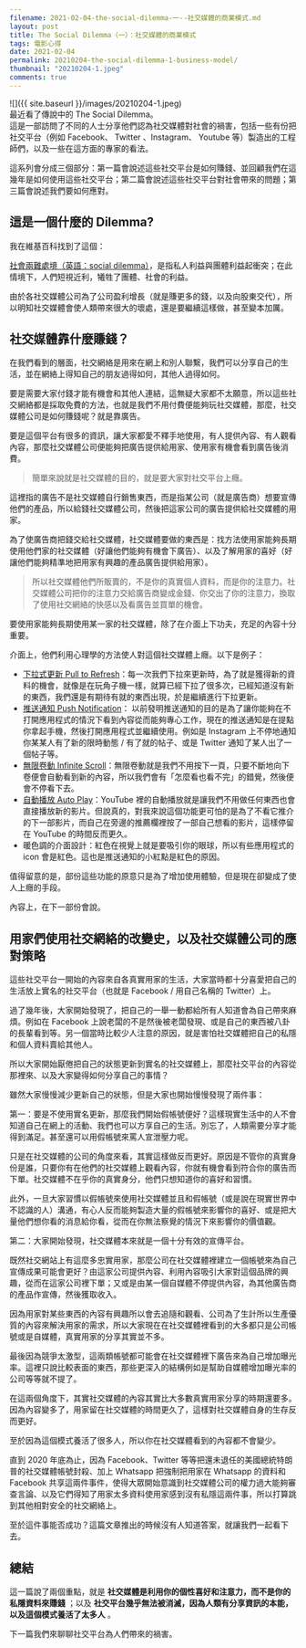 ```yaml
---
filename: 2021-02-04-the-social-dilemma-一--社交媒體的商業模式.md
layout: post
title: The Social Dilemma（一）：社交媒體的商業模式
tags: 電影心得
date: 2021-02-04
permalink: 20210204-the-social-dilemma-1-business-model/
thumbnail: "20210204-1.jpeg"
comments: true
---
```


![]({{ site.baseurl }}/images/20210204-1.jpeg)  
最近看了傳說中的 The Social Dilemma。  
這是一部訪問了不同的人士分享他們認為社交媒體對社會的禍害，包括一些有份把社交平台（例如 Facebook、 Twitter 、Instagram、 Youtube 等）製造出的工程師們，以及一些在這方面的專家的看法。

這系列會分成三個部分：第一篇會說述這些社交平台是如何賺錢、並回顧我們在這幾年是如何使用這些社交平台；第二篇會說述這些社交平台對社會帶來的問題；第三篇會說述我們要如何應對。

## 這是一個什麼的 Dilemma?

我在維基百科找到了這個：

[社會兩難處境（英語：social dilemma）](https://zh.wikipedia.org/wiki/%E7%A4%BE%E6%9C%83%E5%85%A9%E9%9B%A3%E8%99%95%E5%A2%83)，是指私人利益與團體利益起衝突；在此情境下，人們短視近利，犧牲了團體、社會的利益。

由於各社交媒體公司為了公司盈利增長（就是賺更多的錢，以及向股東交代），所以明知社交媒體會使人類帶來很大的壞處，還是要繼續這樣做，甚至變本加厲。

## 社交媒體靠什麼賺錢？

在我們看到的層面，社交網絡是用來在網上和別人聯繫，我們可以分享自己的生活，並在網絡上得知自己的朋友過得如何，其他人過得如何。

要是需要大家付錢才能有機會和其他人連結，這無疑大家都不太願意，所以這些社交網絡都是採取免費的方法，也就是我們不用付費便能夠玩社交媒體，那麼，社交媒體公司是如何賺錢呢？就是靠廣告。

要是這個平台有很多的資訊，讓大家都愛不釋手地使用，有人提供內容、有人觀看內容，那麼社交媒體公司便能夠把廣告提供給用家、使用家有機會看到廣告後消費。

> 簡單來說就是社交媒體的目的，就是要大家對社交平台上癮。

這裡指的廣告不是社交媒體自行銷售東西，而是指某公司（就是廣告商）想要宣傳他們的產品，所以給錢社交媒體公司，然後把這家公司的廣告提供給社交媒體的用家。

為了使廣告商把錢交給社交媒體，社交媒體要做的東西是：找方法使用家能夠長期使用他們家的社交媒體（好讓他們能夠有機會下廣告）、以及了解用家的喜好（好讓他們能夠精準地把用家有興趣的產品廣告提供給用家）。

> 所以社交媒體他們所販賣的，不是你的真實個人資料，而是你的注意力。社交媒體公司把你的注意力交給廣告商變成金錢、你交出了你的注意力，換取了使用社交網絡的快感以及看廣告並買單的機會。

要使用家能夠長期使用某一家的社交媒體，除了在介面上下功夫，充足的內容十分重要。

介面上，他們利用心理學的方法使人對這個社交媒體上癮。以下是例子：

* [下拉式更新 Pull to Refresh](https://en.wikipedia.org/wiki/Pull-to-refresh)：每一次我們下拉來更新時，為了就是獲得新的資料的機會，就像是在玩角子機一樣，就算已經下拉了很多次，已經知道沒有新的東西，我們還是有期待有就的東西出現，於是繼續進行下拉更新。
* [推送通知 Push Notification](https://en.m.wikipedia.org/wiki/Push_technology#Push_notification)： 以前發明推送通知的目的是為了讓你能夠在不打開應用程式的情況下看到內容從而能夠專心工作，現在的推送通知是在提點你拿起手機，然後打開應用程式並繼續使用。例如是 Instagram 上不停地通知你某某人有了新的限時動態 / 有了就的帖子、或是 Twitter 通知了某人出了一個帖子等。
* [無限卷動 Infinite Scroll](https://www.justinmind.com/blog/4-ux-friendly-alternatives-to-infinite-scroll/)：無限卷動就是我們不用按下一頁，只要不斷地向下卷便會自動看到新的內容，所以我們會有「怎麼看也看不完」的錯覺，然後便會不停看下去。
* [自動播放 Auto Play](https://en.m.wikipedia.org/wiki/Auto-Play)：YouTube 裡的自動播放就是讓我們不用做任何東西也會直接播放新的影片。但說真的，對我來說這個功能更可怕的是為了不看它推介的下一部影片，而自己在旁邊的推薦欄裡按了一部自己想看的影片，這樣停留在 YouTube 的時間反而更久。
* 暖色調的介面設計：紅色在視覺上就是要吸引你的眼球，所以有些應用程式的 icon 會是紅色。這也是推送通知的小紅點是紅色的原因。

值得留意的是，部份這些功能的原意只是為了增加使用體驗，但是現在卻變成了使人上癮的手段。

內容上，在下一部份會說。

## 用家們使用社交網絡的改變史，以及社交媒體公司的應對策略

這些社交平台一開始的內容來自各真實用家的生活，大家當時都十分喜愛把自己的生活放上實名的社交平台（也就是 Facebook / 用自己名稱的 Twitter）上。

過了幾年後，大家開始發現了，把自己的一舉一動都給所有人知道會為自己帶來麻煩。例如在 Facebook 上說老闆的不是然後被老闆發現、或是自己的東西被八卦的長輩看到等。另一個當時比較少人注意的原因，就是害怕社交媒體把自己的私隱和個人資料賣給其他人。

所以大家開始厭倦把自己的狀態更新到實名的社交媒體上，那麼社交平台的內容從那裡來、以及大家變得如何分享自己的事情？

雖然大家慢慢減少更新自己的狀態，但是大家也開始慢慢發現了兩件事：

第一：要是不使用實名更新，那麼我們開始假帳號便好？這樣現實生活中的人不會知道自己在網上的活動、我們也可以方享自己的生活。別忘了，人類需要分享才能得到滿足。甚至還可以用假帳號來罵人宣泄壓力呢。

只是在社交媒體的公司的角度來看，其實這樣做反而更好。原因是不管你的真實身份是誰，只要你有在他們的社交媒體上觀看內容，你就有機會看到符合你的廣告而下單。社交媒體不在乎你的真實身分，他們只想知道你的喜好和習慣。

此外，一旦大家習慣以假帳號來使用社交媒體並且和假帳號（或是說在現實世界中不認識的人）溝通，有心人反而能夠製造大量的假帳號來影響你的喜好、或是把大量他們想你看的消息給你看，從而在你無法察覺的情況下來影響你的價值觀。

第二：大家開始發現，社交媒體本來就是一個十分有效的宣傳平台。

既然社交網站上有這麼多忠實用家，那麼公司在社交媒體裡建立一個帳號來為自己宣傳成果可能會更好？由這家公司提供內容、利用內容吸引大家對這個品牌的興趣，從而在這家公司裡下單；又或是由某一個自媒體不停提供內容，為其他廣告商的產品作宣傳，然後獲取收入。

因為用家對某些東西的內容有興趣所以會去追隨和觀看、公司為了生計所以生產優質的內容來解決用家的需求，所以大家現在在社交媒體裡看到的大多都只是公司帳號或是自媒體，真實用家的分享其實並不多。

最後因為競爭太激型，這兩類帳號都可能會在社交媒體裡下廣告來為自己增加曝光率。這裡只說比較表面的東西，那些更深入的結構例如是幫助自媒體增加曝光率的公司等等就不提了。

在這兩個角度下，其實社交媒體的內容其實比大多數真實用家分享的時期還要多。因為內容變多了，用家留在社交媒體的時間更久了，這樣對社交媒體自身的生存反而更好。

至於因為這個模式養活了很多人，所以你在社交媒體看到的內容都不會變少。

直到 2020 年底為止，因為 Facebook、Twitter 等等把還未退任的美國總統特朗普的社交媒體帳號封殺、加上 Whatsapp 把強制把用家在 Whatsapp 的資料和 Facebook 共享這兩件事件，使得大眾開始意識到社交媒體公司的權力過大能夠審查言論、以及它們得知了用家太多資料使用家感到沒有私隱這兩件事，所以打算跳到其他相對安全的社交網絡上。

至於這件事能否成功？這篇文章推出的時候沒有人知道答案，就讓我們一起看下去。

## 總結

這一篇說了兩個重點，就是 **社交媒體是利用你的個性喜好和注意力，而不是你的私隱資料來賺錢** ；以及 **社交平台幾乎無法被消滅，因為人類有分享資訊的本能，以及這個模式養活了太多人** 。

下一篇我們來聊聊社交平台為人們帶來的禍害。